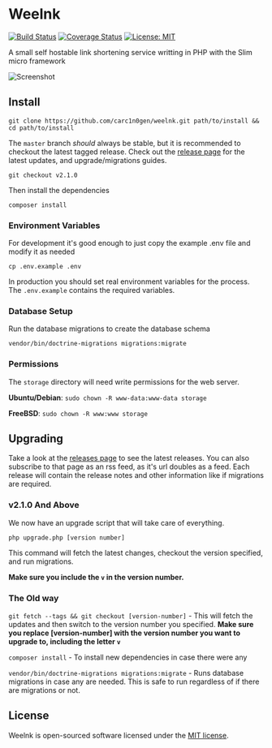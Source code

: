 # Weelnk

[![Build Status](https://travis-ci.org/carc1n0gen/weelnk.svg?branch=master)](https://travis-ci.org/carc1n0gen/weelnk)
[![Coverage Status](https://coveralls.io/repos/github/carc1n0gen/weelnk/badge.svg?branch=master)](https://coveralls.io/github/carc1n0gen/weelnk?branch=master)
[![License: MIT](https://img.shields.io/badge/License-MIT-yellow.svg)](https://opensource.org/licenses/MIT)

A small self hostable link shortening service writting in PHP with the Slim micro framework

![Screenshot](https://i.imgur.com/VxXhcqv.png)

## Install

`git clone https://github.com/carc1n0gen/weelnk.git path/to/install && cd path/to/install`

The `master` branch *should* always be stable, but it is recommended to checkout the latest tagged release.  Check out 
the [release page](https://github.com/carc1n0gen/weelnk/releases) for the latest updates, and upgrade/migrations guides.

`git checkout v2.1.0`

Then install the dependencies

`composer install`

### Environment Variables

For development it's good enough to just copy the example .env file and modify it as needed

`cp .env.example .env`

In production you should set real environment variables for the process.  The `.env.example` contains the required variables.

<!--
In nginx this can be done like so:

```nginx
location ~ \.php$ {
  ...
  fastcgi_param SOME_VARIABLE some_value;
  ...
}
```
-->

### Database Setup

Run the database migrations to create the database schema

`vendor/bin/doctrine-migrations migrations:migrate`

### Permissions

The `storage` directory will need write permissions for the web server.

**Ubuntu/Debian**: `sudo chown -R www-data:www-data storage`

**FreeBSD**: `sudo chown -R www:www storage`

## Upgrading

Take a look at the [releases page](https://github.com/carc1n0gen/weelnk/releases) to see the latest releases. You can also subscribe to that page as an rss feed, as it's url doubles as a feed.  Each release will contain the release notes and other information like if migrations are required.

### v2.1.0 And Above

We now have an upgrade script that will take care of everything.

`php upgrade.php [version number]`

This command will fetch the latest changes, checkout the version specified, and run migrations.

**Make sure you include the `v` in the version number.**

### The Old way

`git fetch --tags && git checkout [version-number]` - This will fetch the updates and then switch to the version number you specified.  **Make sure you replace [version-number] with the version number you want to upgrade to, including the letter `v`**

`composer install` - To install new dependencies in case there were any

`vendor/bin/doctrine-migrations migrations:migrate` - Runs database migrations in case any are needed.  This is safe to run regardless of if there are migrations or not.

## License

Weelnk is open-sourced software licensed under the [MIT license](http://opensource.org/licenses/MIT).
